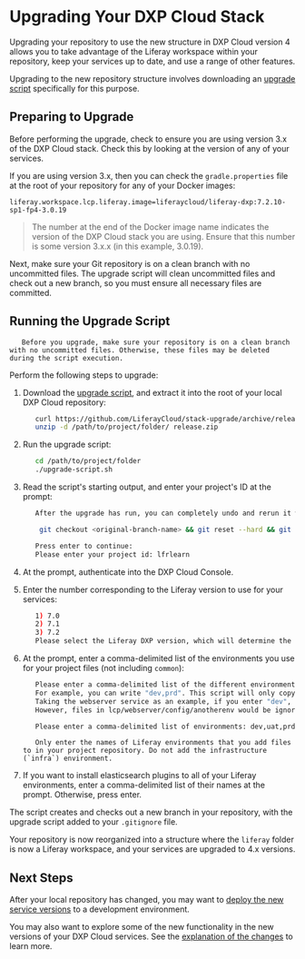# Upgrading Your DXP Cloud Stack

Upgrading your repository to use the new structure in DXP Cloud version 4 allows you to take advantage of the Liferay workspace within your repository, keep your services up to date, and use a range of other features.

Upgrading to the new repository structure involves downloading an [upgrade script](https://github.com/LiferayCloud/stack-upgrade/archive/release.zip) specifically for this purpose.

## Preparing to Upgrade

Before performing the upgrade, check to ensure you are using version 3.x of the DXP Cloud stack. Check this by looking at the version of any of your services.

If you are using version 3.x, then you can check the `gradle.properties` file at the root of your repository for any of your Docker images:

```properties
liferay.workspace.lcp.liferay.image=liferaycloud/liferay-dxp:7.2.10-sp1-fp4-3.0.19
```

> The number at the end of the Docker image name indicates the version of the DXP Cloud stack you are using. Ensure that this number is some version 3.x.x (in this example, 3.0.19).

Next, make sure your Git repository is on a clean branch with no uncommitted files. The upgrade script will clean uncommitted files and check out a new branch, so you must ensure all necessary files are committed.

## Running the Upgrade Script

```warning::
   Before you upgrade, make sure your repository is on a clean branch with no uncommitted files. Otherwise, these files may be deleted during the script execution.
```

Perform the following steps to upgrade:

1. Download the [upgrade script](https://github.com/LiferayCloud/stack-upgrade/archive/release.zip), and extract it into the root of your local DXP Cloud repository:

    ```bash
       curl https://github.com/LiferayCloud/stack-upgrade/archive/release.zip -O
       unzip -d /path/to/project/folder/ release.zip
    ```

1. Run the upgrade script:

    ```bash
       cd /path/to/project/folder
       ./upgrade-script.sh
    ```

1. Read the script's starting output, and enter your project's ID at the prompt:

    ```bash
       After the upgrade has run, you can completely undo and rerun it with the following commands:

	    git checkout <original-branch-name> && git reset --hard && git branch -D upgrade-workspace; ./upgrade-workspace.sh

       Press enter to continue: 
       Please enter your project id: lfrlearn
    ```

1. At the prompt, authenticate into the DXP Cloud Console.

1. Enter the number corresponding to the Liferay version to use for your services:

    ```bash
       1) 7.0
       2) 7.1
       3) 7.2
       Please select the Liferay DXP version, which will determine the Liferay CLOUD image set in liferay/LCP.json and the Liferay image set in liferay/gradle.properties: 3
    ```

1. At the prompt, enter a comma-delimited list of the environments you use for your project files (not including `common`):

    ```bash
       Please enter a comma-delimited list of the different environments in your project, apart from the "common" environment.
       For example, you can write "dev,prd". This script will only copy files from these environments and the common environment.
       Taking the webserver service as an example, if you enter "dev", files will be copied from lcp/webserver/config/dev to webserver/configs/dev/conf.d.
       However, files in lcp/webserver/config/anotherenv would be ignored and deleted.

       Please enter a comma-delimited list of environments: dev,uat,prd
    ```

    ```note::
       Only enter the names of Liferay environments that you add files to in your project repository. Do not add the infrastructure (`infra`) environment.
    ```

1. If you want to install elasticsearch plugins to all of your Liferay environments, enter a comma-delimited list of their names at the prompt. Otherwise, press enter.

The script creates and checks out a new branch in your repository, with the upgrade script added to your `.gitignore` file.

Your repository is now reorganized into a structure where the `liferay` folder is now a Liferay workspace, and your services are upgraded to 4.x versions.

## Next Steps

After your local repository has changed, you may want to [deploy the new service versions](../build-and-deploy/walking-through-the-deployment-life-cycle.md) to a development environment.

You may also want to explore some of the new functionality in the new versions of your DXP Cloud services. See the [explanation of the changes](./understanding-the-dxp-cloud-stack-changes-in-version-4.md) to learn more.
